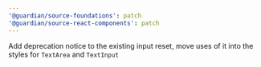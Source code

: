 ```yaml
---
'@guardian/source-foundations': patch
'@guardian/source-react-components': patch
---
```


Add deprecation notice to the existing input reset, move uses of it into the styles for `TextArea` and `TextInput`
